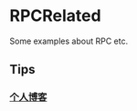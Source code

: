 # RPCRelated
Some examples about RPC etc.

## Tips
### [个人博客](https://cgm397.github.io/CGM397.github.io/remote-communication/)
